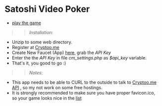 Satoshi Video Poker
===================


 * [play the game](http://gra4.com/games/vp)
 
>> *Installation*:
 * Unzip to some web directory.
 * Register at [Cryptoo.me](https://cryptoo.me/register/)
 * Create New Faucet (App) [here](https://cryptoo.me/faucets/), grab the *API Key*
 * Enter the the *API Key* in file *cm_settings.php* as *$api_key* variable.
 * That's it, you good to go :) 


>> *Notes*:
 * This app needs to be able to CURL to the outside to talk to [Cryptoo.me API](https://cryptoo.me/api-doc/) , so my not work on some free hostings.
 * It is strongly recommended to make sure you have proper favicon.ico, so your game looks nice in the [list](https://cryptoo.me/rotator/)